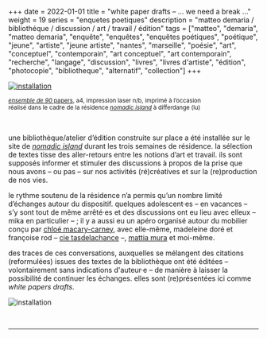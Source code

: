 +++
date = 2022-01-01
title = "white paper drafts – … we need a break …"
weight = 19
series = "enquetes poetiques"
description = "matteo demaria / bibliothéque / discussion / art / travail / édition"
tags = ["matteo", "demaria", "matteo demaria", "enquête", "enquêtes", "enquêtes poétiques", "poétique", "jeune", "artiste", "jeune artiste", "nantes", "marseille", "poésie", "art", "conceptuel", "contemporain", "art conceptuel", "art contemporain", "recherche", "langage", "discussion", "livres", "livres d'artiste", "édition", "photocopie", "bibliotheque", "alternatif", "collection"]
+++

[![installation](/images/white_papers_drafts/white_papers_drafts_install2.gif)](/pdfs/white_papers_drafts/white_papers_drafts.pdf)

<sup>[*ensemble de 90* papers](/pdfs/white_papers_drafts/white_papers_drafts.pdf), a4, impression laser n/b, imprimé à l’occasion</sup></br>
<sup>réalisé dans le cadre de la résidence [*nomadic island*](https://www.nomadic-island.com/about1.html) à differdange (lu)</sup>

<br/>

une bibliothèque/atelier d’édition construite sur place a été installée sur le site de [*nomadic island*](https://www.nomadic-island.com/about1.html) durant les trois semaines de résidence.
la sélection de textes tisse des aller-retours entre les notions d’art et travail. ils sont supposés informer et stimuler des discussions à propos de la prise que nous avons – ou pas – sur nos activités (ré)créatives et sur la (re)production de nos vies.

le rythme soutenu de la résidence n’a permis qu’un nombre limité d’échanges autour du dispositif. quelques adolescent·es – en vacances – s’y sont tout de même arrêté·es et des discussions ont eu lieu avec elleux – mika en particulier – ; il y a aussi eu un apéro organisé autour du mobilier conçu par [chloé macary-carney](http://www.cm-c.studio/index.html), avec elle-même, madeleine doré et françoise rod – [cie tasdelachance](https://www.tadlachance.com/) –, [mattia mura](https://www.mattiamuravannuzzi.com/) et moi-même.

des traces de ces conversations, auxquelles se mélangent des citations  (reformulées) issues des textes de la bibliothèque ont été éditées – volontairement sans indications d'auteur·e – de manière à laisser la possibilité de continuer les échanges. elles sont (re)présentées ici comme *white papers drafts*.

![installation](/images/white_papers_drafts/white_papers_drafts_install1.gif)


<br/>
<hr>
